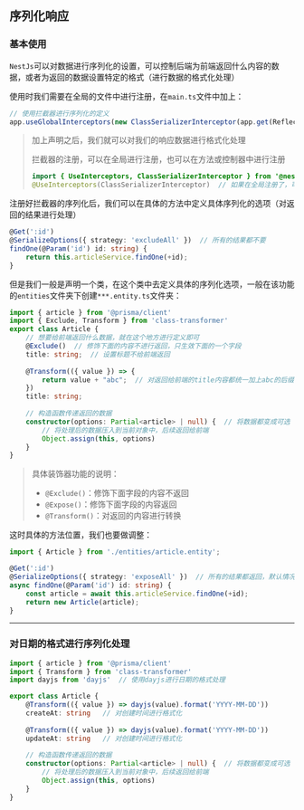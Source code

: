 ## 序列化响应

### 基本使用

`NestJs`可以对数据进行序列化的设置，可以控制后端为前端返回什么内容的数据，或者为返回的数据设置特定的格式（进行数据的格式化处理）

使用时我们需要在全局的文件中进行注册，在`main.ts`文件中加上：

```ts
// 使用拦截器进行序列化的定义
app.useGlobalInterceptors(new ClassSerializerInterceptor(app.get(Reflector)));
```

> 加上声明之后，我们就可以对我们的响应数据进行格式化处理
>
> 拦截器的注册，可以在全局进行注册，也可以在方法或控制器中进行注册
>
> ```java
> import { UseInterceptors, ClassSerializerInterceptor } from '@nestjs/common';
> @UseInterceptors(ClassSerializerInterceptor)  // 如果在全局注册了，可以不写
> ```

注册好拦截器的序列化后，我们可以在具体的方法中定义具体序列化的选项（对返回的结果进行处理）

```ts
@Get(':id')
@SerializeOptions({ strategy: 'excludeAll' })  // 所有的结果都不要
findOne(@Param('id') id: string) {
    return this.articleService.findOne(+id);
}
```

但是我们一般是声明一个类，在这个类中去定义具体的序列化选项，一般在该功能的`entities`文件夹下创建`***.entity.ts`文件夹：

```ts
import { article } from '@prisma/client'
import { Exclude, Transform } from 'class-transformer'
export class Article {
    // 想要给前端返回什么数据，就在这个地方进行定义即可
	@Exclude()  // 修饰下面的内容不进行返回，只生效下面的一个字段
    title: string;  // 设置标题不给前端返回
    
    @Transform(({ value }) => {
        return value + "abc";  // 对返回给前端的title内容都统一加上abc的后缀
    })
    title: string;
    
    // 构造函数传递返回的数据
    constructor(options: Partial<article> | null) {  // 将数据都变成可选
        // 将处理后的数据压入到当前对象中，后续返回给前端
        Object.assign(this, options)
    }    
}
```

> 具体装饰器功能的说明：
>
> - `@Exclude()`：修饰下面字段的内容不返回
> - `@Expose()`：修饰下面字段的内容返回
> - `@Transform()`：对返回的内容进行转换

这时具体的方法位置，我们也要做调整：

```ts
import { Article } from './entities/article.entity';

@Get(':id')
@SerializeOptions({ strategy: 'exposeAll' })  // 所有的结果都返回，默认情况，可以不写
async findOne(@Param('id') id: string) {
    const article = await this.articleService.findOne(+id);
    return new Article(article);
}
```

***

### 对日期的格式进行序列化处理

```ts
import { article } from '@prisma/client' 
import { Transform } from 'class-transformer'
import dayjs from 'dayjs'  // 使用dayjs进行日期的格式处理

export class Article {
    @Transform(({ value }) => dayjs(value).format('YYYY-MM-DD'))
    createAt: string   // 对创建时间进行格式化
    
    @Transform(({ value }) => dayjs(value).format('YYYY-MM-DD'))
    updateAt: string   // 对创建时间进行格式化
    
    // 构造函数传递返回的数据
    constructor(options: Partial<article> | null) {  // 将数据都变成可选
        // 将处理后的数据压入到当前对象中，后续返回给前端
        Object.assign(this, options)
    }    
}
```